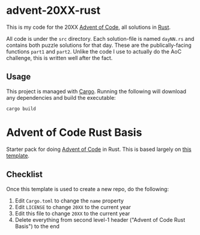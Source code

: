 # advent-20XX-rust

This is my code for the 20XX [Advent of Code](https://adventofcode.com/20XX),
all solutions in [Rust](https://www.rust-lang.org/).

All code is under the `src` directory. Each solution-file is named `dayNN.rs`
and contains both puzzle solutions for that day. These are the
publically-facing functions `part1` and `part2`. Unlike the code I use to
actually do the AoC challenge, this is written well after the fact.

## Usage

This project is managed with [Cargo](https://doc.rust-lang.org/cargo/). Running
the following will download any dependencies and build the executable:

```
cargo build
```

# Advent of Code Rust Basis

Starter pack for doing [Advent of Code](https://www.adventofcode.com) in
Rust. This is based largely on
[this template](https://github.com/nickyvanurk/advent-of-code-rust-template).

## Checklist

Once this template is used to create a new repo, do the following:

1. Edit `Cargo.toml` to change the `name` property
2. Edit `LICENSE` to change `20XX` to the current year
3. Edit this file to change `20XX` to the current year
4. Delete everything from second level-1 header ("Advent of Code Rust Basis")
   to the end
